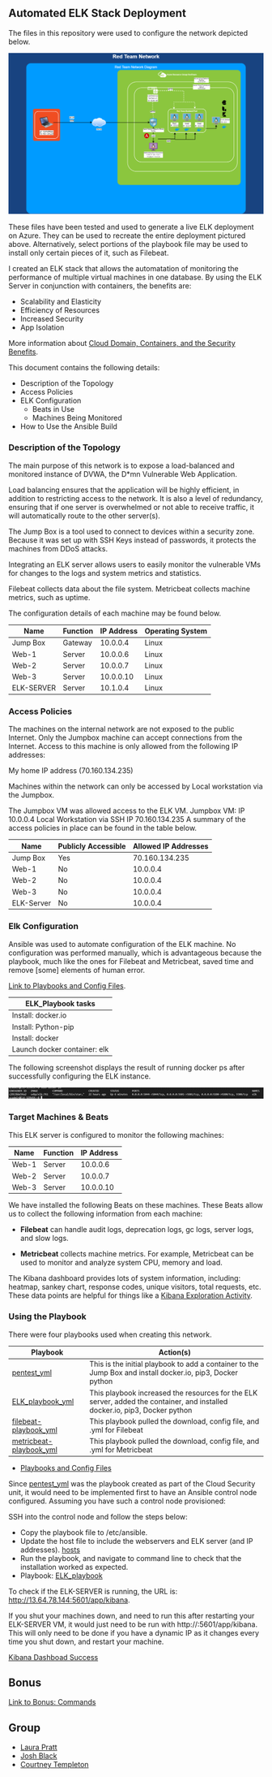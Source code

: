## Automated ELK Stack Deployment

The files in this repository were used to configure the network depicted below.

![alt text]( https://github.com/laurapratt87/ELK-Stack-Project/blob/main/Diagrams/RedTeam%20Network%20Diagram.png "Diagram")

These files have been tested and used to generate a live ELK deployment on Azure. They can be used to recreate the entire deployment pictured above. Alternatively, select portions of the playbook file may be used to install only certain pieces of it, such as Filebeat.

I created an ELK stack that allows the automatation of monitoring the performance of multiple virtual machines in one database.  By using the ELK Server in conjunction with containers, the benefits are:

  - Scalability and Elasticity
  - Efficiency of Resources
  - Increased Security
  - App Isolation

More information about [Cloud Domain, Containers, and the Security Benefits](https://github.com/laurapratt87/ELK-Stack-Project/blob/main/Additional%20Resources/Container_Interview_Question.docx).

This document contains the following details:
- Description of the Topology
- Access Policies
- ELK Configuration
  - Beats in Use
  - Machines Being Monitored
- How to Use the Ansible Build

### Description of the Topology

The main purpose of this network is to expose a load-balanced and monitored instance of DVWA, the D*mn Vulnerable Web Application.

Load balancing ensures that the application will be highly efficient, in addition to restricting access to the network. It is also a level of redundancy, ensuring that if one server is overwhelmed or not able to receive traffic, it will automatically route to the other server(s). 

The Jump Box is a tool used to connect to devices within a security zone. Because it was set up with SSH Keys instead of passwords, it protects the machines from DDoS attacks.

Integrating an ELK server allows users to easily monitor the vulnerable VMs for changes to the logs and system metrics and statistics.

Filebeat collects data about the file system. Metricbeat collects machine metrics, such as uptime. 

The configuration details of each machine may be found below.

| Name     | Function | IP Address | Operating System |
|----------|----------|------------|------------------|
| Jump Box | Gateway  | 10.0.0.4   | Linux            |
| Web-1    | Server   | 10.0.0.6   | Linux            |
| Web-2    | Server   | 10.0.0.7   | Linux            |
| Web-3    | Server   | 10.0.0.10  | Linux            |
|ELK-SERVER| Server   | 10.1.0.4   | Linux            |

### Access Policies

The machines on the internal network are not exposed to the public Internet. Only the Jumpbox machine can accept connections from the Internet. Access to this machine is only allowed from the following IP addresses:

My home IP address (70.160.134.235)

Machines within the network can only be accessed by Local workstation via the Jumpbox.

The Jumpbox VM was allowed access to the ELK VM.
Jumpbox VM: IP 10.0.0.4 Local Workstation via SSH IP 70.160.134.235
A summary of the access policies in place can be found in the table below.

|   Name   | Publicly Accessible | Allowed IP Addresses  |
|----------|---------------------|-----------------------|
| Jump Box |        Yes          |    70.160.134.235     |
|   Web-1  |        No           |      10.0.0.4         |
|   Web-2  |        No           |      10.0.0.4         |
|   Web-3  |        No           |      10.0.0.4         |
|ELK-Server|        No           |      10.0.0.4         |


### Elk Configuration

Ansible was used to automate configuration of the ELK machine. No configuration was performed manually, which is advantageous because the playbook, much like the ones for Filebeat and Metricbeat, saved time and remove [some] elements of human error.  

[Link to Playbooks and Config Files](https://github.com/laurapratt87/ELK-Stack-Project/tree/main/Ansible).

|ELK_Playbook tasks    |
|----------|
| Install: docker.io |
| Install: Python-pip  |
| Install: docker |
|Launch docker container: elk|

The following screenshot displays the result of running docker ps after successfully configuring the ELK instance.

![alt text](https://github.com/laurapratt87/ELK-Stack-Project/blob/main/Linux/elk_docker.png "elk container success")

### Target Machines & Beats

This ELK server is configured to monitor the following machines:

| Name     | Function | IP Address |
|----------|----------|------------|
| Web-1    | Server   | 10.0.0.6   |
| Web-2    | Server   | 10.0.0.7   |
| Web-3    | Server   | 10.0.0.10  |

We have installed the following Beats on these machines. These Beats allow us to collect the following information from each machine:

- **Filebeat** can handle audit logs, deprecation logs, gc logs, server logs, and slow logs. 

- **Metricbeat** collects machine metrics. For example, Metricbeat can be used to monitor and analyze system CPU, memory and load.

The Kibana dashboard provides lots of system information, including: heatmap, sankey chart, response codes, unique visitors, total requests, etc. 
These data points are helpful for things like a [Kibana Exploration Activity](https://github.com/laurapratt87/ELK-Stack-Project/blob/main/Additional%20Resources/Kibana%20Exploration.docx).

### Using the Playbook

There were four playbooks used when creating this network.  

| Playbook     | Action(s) |
|----------|----------|
| [pentest_yml](https://github.com/laurapratt87/ELK-Stack-Project/blob/main/Ansible/pentest_yml.txt) | This is the initial playbook to add a container to the Jump Box and install docker.io, pip3, Docker python | 
| [ELK_playbook_yml](https://github.com/laurapratt87/ELK-Stack-Project/blob/main/Ansible/ELK_playbook_yml.txt) | This playbook increased the resources for the ELK server, added the container, and installed docker.io, pip3, Docker python  | 
| [filebeat-playbook_yml](https://github.com/laurapratt87/ELK-Stack-Project/blob/main/Ansible/filebeat-playbook_yml.txt) | This playbook pulled the download, config file, and .yml for Filebeat | 
| [metricbeat-playbook_yml](https://github.com/laurapratt87/ELK-Stack-Project/blob/main/Ansible/metricbeat-playbook_yml.txt) | This playbook pulled the download, config file, and .yml for Metricbeat  | 

  - [Playbooks and Config Files](https://github.com/joshblack07/UR-Cyber-Security-ELK-Stack-Project/tree/main/Ansible)
  
Since [pentest_yml](https://github.com/laurapratt87/ELK-Stack-Project/blob/main/Ansible/pentest_yml.txt) was the playbook created as part of the Cloud Security unit, it would need to be implemented first to have an Ansible control node configured. Assuming you have such a control node provisioned:

SSH into the control node and follow the steps below:

- Copy the playbook file to /etc/ansible.
- Update the host file to include the webservers and ELK server (and IP addresses).
  [hosts](https://github.com/laurapratt87/ELK-Stack-Project/blob/main/Ansible/hosts.txt)
- Run the playbook, and navigate to command line to check that the installation worked as expected.
- Playbook: [ELK_playbook](https://github.com/laurapratt87/ELK-Stack-Project/blob/main/Ansible/ELK_playbook_yml.txt)

To check if the ELK-SERVER is running, the URL is: http://13.64.78.144:5601/app/kibana. 

If you shut your machines down, and need to run this after restarting your ELK-SERVER VM, it would just need to be run with http://<your ELK-SERVER public ip>:5601/app/kibana.
This will only need to be done if you have a dynamic IP as it changes every time you shut down, and restart your machine. 
  
[Kibana Dashboad Success](https://github.com/laurapratt87/ELK-Stack-Project/blob/main/Additional%20Resources/Kibana_Dashboard.PNG)

## Bonus
[Link to Bonus: Commands](https://github.com/laurapratt87/ELK-Stack-Project/blob/main/Linux/Bonus%20Commands.txt)

## Group
- [Laura Pratt](https://github.com/laurapratt87) 
- [Josh Black](https://github.com/joshblack07)
- [Courtney Templeton](https://github.com/cltempleton1127)
